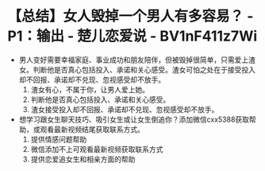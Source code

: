 # 【总结】女人毁掉一个男人有多容易？ - P1：输出 - 楚儿恋爱说 - BV1nF411z7Wi

-   男人变好需要幸福家庭、事业成功和朋友陪伴，但被毁掉很简单，只需爱上渣女。判断他是否真心包括投入、承诺和关心感受。渣女可怕之处在于接受投入却不回报、承诺却不兑现、忽视感受却不放手。
    1.  渣女有心，不属于你，让男人爱上她。
    2.  判断他是否真心包括投入、承诺和关心感受。
    3.  渣女接受投入却不回报、承诺却不兑现、忽视感受却不放手。
-   想学习跟女生聊天技巧、吸引女生或让女生倒追你？添加微信cxx5388获取帮助，或观看最新视频结尾获取联系方式。
    1.  提供情感问题帮助
    2.  微信添加不上可观看最新视频获取联系方式
    3.  提供恋爱追女生和相亲方面的帮助